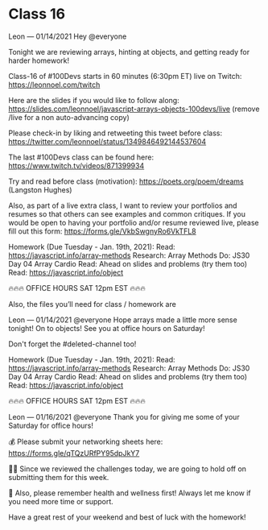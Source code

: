 # Class 16

Leon — 01/14/2021
Hey @everyone 

Tonight we are reviewing arrays, hinting at objects, and getting ready for harder homework! 

Class-16 of #100Devs starts in 60 minutes (6:30pm ET) live on Twitch: https://leonnoel.com/twitch

Here are the slides if you would like to follow along: https://slides.com/leonnoel/javascript-arrays-objects-100devs/live (remove /live for a non auto-advancing  copy)

Please check-in by liking and retweeting this tweet before class: https://twitter.com/leonnoel/status/1349846492144537604

The last #100Devs class can be found here: https://www.twitch.tv/videos/871399934

Try and read before class (motivation): https://poets.org/poem/dreams (Langston Hughes)

Also, as part of a live extra class, I want to review your portfolios and resumes so that others can see examples and common critiques. If you would be open to having your portfolio and/or resume reviewed live, please fill out this form: https://forms.gle/VkbSwgnyRo6VkTFL8

Homework (Due Tuesday - Jan. 19th, 2021):
Read: https://javascript.info/array-methods
Research: Array Methods
Do: JS30 Day 04 Array Cardio
Read: Ahead on slides and problems (try them too)
Read: https://javascript.info/object

🔥🔥🔥  OFFICE HOURS SAT 12pm EST 🔥🔥🔥

Also, the files you’ll need for class / homework are 





Leon — 01/14/2021
@everyone Hope arrays made a little more sense tonight! On to objects! See you at office hours on Saturday!

Don't forget the #deleted-channel too! 

Homework (Due Tuesday - Jan. 19th, 2021):
Read: https://javascript.info/array-methods
Research: Array Methods
Do: JS30 Day 04 Array Cardio
Read: Ahead on slides and problems (try them too)
Read: https://javascript.info/object

🔥🔥🔥  OFFICE HOURS SAT 12pm EST  🔥🔥🔥





Leon — 01/16/2021
@everyone Thank you for giving me some of your Saturday for office hours!

💰 Please submit your networking sheets here: https://forms.gle/qTQzURfPY95dpJkY7

💪🏽 Since we reviewed the challenges today, we are going to hold off on submitting them for this week.

🧠 Also, please remember health and wellness first! Always let me know if you need more time or support.

Have a great rest of your weekend and best of luck with the homework!
